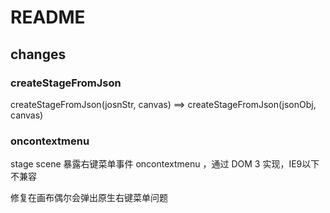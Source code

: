 # README

## changes

### createStageFromJson

createStageFromJson(josnStr, canvas) ==> createStageFromJson(jsonObj, canvas)

### oncontextmenu

stage scene 暴露右键菜单事件 oncontextmenu ，通过 DOM 3 实现，IE9以下不兼容

修复在画布偶尔会弹出原生右键菜单问题
